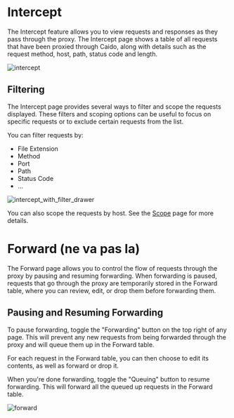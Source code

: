 # Intercept

The Intercept feature allows you to view requests and responses as they pass through the proxy. The Intercept page shows a table of all requests that have been proxied through Caido, along with details such as the request method, host, path, status code and length.

![intercept](/_images/intercept.png)

## Filtering

The Intercept page provides several ways to filter and scope the requests displayed.
These filters and scoping options can be useful to focus on specific requests or to exclude certain requests from the list.

You can filter requests by:

- File Extension
- Method
- Port
- Path
- Status Code
- ...

![intercept_with_filter_drawer](/_images/intercept_with_filter_drawer.png)

You can also scope the requests by host. See the [Scope](/features/exploration/sitemap) page for more details.

# Forward (ne va pas la)

The Forward page allows you to control the flow of requests through the proxy by pausing and resuming forwarding. When forwarding is paused, requests that go through the proxy are temporarily stored in the Forward table, where you can review, edit, or drop them before forwarding them.

## Pausing and Resuming Forwarding

To pause forwarding, toggle the "Forwarding" button on the top right of any page. This will prevent any new requests from being forwarded through the proxy and will queue them up in the Forward table.

For each request in the Forward table, you can then choose to edit its contents, as well as forward or drop it.

When you're done forwarding, toggle the "Queuing" button to resume forwarding. This will forward all the queued up requests in the Forward table.

![forward](/_images/forward.png)
